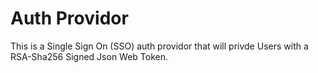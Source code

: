 # Auth Providor

This is a Single Sign On (SSO) auth providor that will privde Users with a
RSA-Sha256 Signed Json Web Token. 

